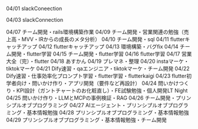 04/01
slackConeection

04/03
slackConnection

04/07
チーム開発・rails環境構築作業
04/09
チーム開発・営業関連の勉強（売上高・MVV・IRからの成長のメタ分析）
04/10
チーム開発・sql
04/11
flutterキャッチアップ
04/12
flutterキャッチアップ
04/13
環境構築・バグfix
04/14
チーム開発・flutter学習
04/15
チーム開発・flutter学習
04/16
flutter学習
04/17
営業大全（完）・flutter
04/18
あすかん
04/19
プレマネ・整理
04/20
instaマーケ・tiktokマーケ
04/21
Dify速習・qaエンジニア・tiktokマーケ・チーム開発
04/22
Dify速習・仕事効率化プロンプト学習・flutter学習・flutterkaigi
04/23
flutter初学者向け・問いかけ作り・アプリ開発（要件など再設計）
04/24
問いかけつくり・KPI設計（ガントチャートのお化粧直し）・FE試験勉強・個人開発LT Night
04/25
問いかけ作り・LLMとMCPの事例検証・RAG
04/26
チーム開発・プリンシプルオブプログラミング
04/27
AIエージェント・プリンシプルオブプログラミング・基本情報勉強
04/28
プリンシプルオブプログラミング・基本情報勉強
04/29
プリンシプルオブプログラミング・基本情報勉強・チーム開発

